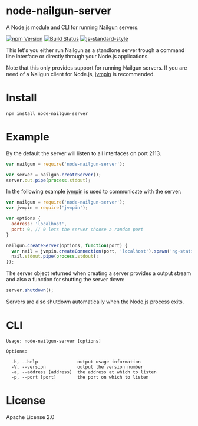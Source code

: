 # node-nailgun-server

A Node.js module and CLI for running [Nailgun](http://martiansoftware.com/nailgun/) servers.

[![npm Version](https://img.shields.io/npm/v/node-nailgun-server.svg)](https://www.npmjs.com/package/node-nailgun-server) [![Build Status](https://travis-ci.org/markushedvall/node-nailgun-server.svg)](https://travis-ci.org/markushedvall/node-nailgun-server) [![js-standard-style](https://img.shields.io/badge/code%20style-standard-brightgreen.svg?style=flat)](https://github.com/feross/standard)

This let's you either run Nailgun as a standlone server trough a command line interface or directly through your Node.js applications.

Note that this only provides support for running Nailgun servers. If you are need of a Nailgun client for Node.js, [jvmpin](https://www.npmjs.com/package/jvmpin) is recommended.

# Install

```
npm install node-nailgun-server
```

# Example

By the default the server will listen to all interfaces on port 2113.
```javascript
var nailgun = require('node-nailgun-server');

var server = nailgun.createServer();
server.out.pipe(process.stdout);
```

In the following example [jvmpin](https://www.npmjs.com/package/jvmpin) is used to communicate with the server:
```javascript
var nailgun = require('node-nailgun-server');
var jvmpin = require('jvmpin');

var options {
  address: 'localhost',
  port: 0, // 0 lets the server choose a random port
}

nailgun.createServer(options, function(port) {
  var nail = jvmpin.createConnection(port, 'localhost').spawn('ng-stats');
  nail.stdout.pipe(process.stdout);
});
```

The server object returned when creating a server provides a output stream and also a function for shutting the server down:
```javascript
server.shutdown();
```

Servers are also shutdown automatically when the Node.js process exits.

# CLI

```
Usage: node-nailgun-server [options]

Options:

  -h, --help               output usage information
  -V, --version            output the version number
  -a, --address [address]  the address at which to listen
  -p, --port [port]        the port on which to listen
```

# License
Apache License 2.0
